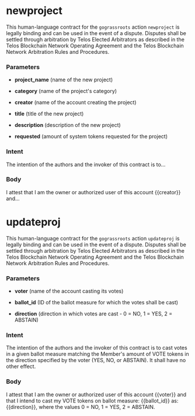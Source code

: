 <h1 class="contract">newproject</h1>

This human-language contract for the `gograssroots` action `newproject` is legally binding and can be used in the event of a dispute. Disputes shall be settled through arbitration by Telos Elected Arbitrators as described in the Telos Blockchain Network Operating Agreement and the Telos Blockchain Network Arbitration Rules and Procedures.

### Parameters

* **project_name** (name of the new project)

* **category** (name of the project's category)

* **creator** (name of the account creating the project)

* **title** (title of the new project)

* **description** (description of the new project)

* **requested** (amount of system tokens requested for the project)

### Intent

The intention of the authors and the invoker of this contract is to...

### Body

I attest that I am the owner or authorized user of this account {{creator}} and...


<h1 class="contract">updateproj</h1>

This human-language contract for the `gograssroots` action `updateproj` is legally binding and can be used in the event of a dispute. Disputes shall be settled through arbitration by Telos Elected Arbitrators as described in the Telos Blockchain Network Operating Agreement and the Telos Blockchain Network Arbitration Rules and Procedures.

### Parameters

* **voter** (name of the account casting its votes)

* **ballot_id** (ID of the ballot measure for which the votes shall be cast)

* **direction** (direction in which votes are cast - 0 = NO, 1 = YES, 2 = ABSTAIN)

### Intent

The intention of the authors and the invoker of this contract is to cast votes in a given ballot measure matching the Member's amount of VOTE tokens in the direction specified by the voter (YES, NO, or ABSTAIN). It shall have no other effect.

### Body

I attest that I am the owner or authorized user of this account {{voter}} and that I intend to cast my VOTE tokens on ballot measure: {{ballot_id}} as: {{direction}}, where the values 0 = NO, 1 = YES, 2 = ABSTAIN. 